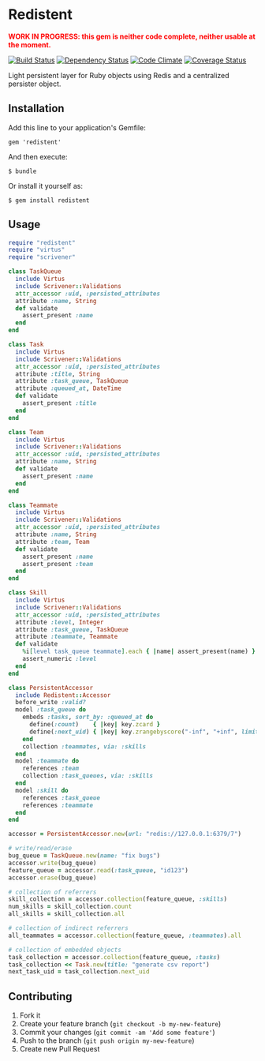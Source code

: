 # Redistent

<div style="color: red; font-weight: bold;">WORK IN PROGRESS: this gem is neither code complete, neither usable at the moment.</div>

[![Build Status](https://secure.travis-ci.org/mathieul/redistent.png)](http://travis-ci.org/mathieul/redistent)
[![Dependency Status](https://gemnasium.com/mathieul/redistent.png)](https://gemnasium.com/mathieul/redistent)
[![Code Climate](https://codeclimate.com/github/mathieul/redistent.png)](https://codeclimate.com/github/mathieul/redistent)
[![Coverage Status](https://coveralls.io/repos/mathieul/redistent/badge.png?branch=master)](https://coveralls.io/r/mathieul/redistent)


Light persistent layer for Ruby objects using Redis and a centralized persister object.

## Installation

Add this line to your application's Gemfile:

    gem 'redistent'

And then execute:

    $ bundle

Or install it yourself as:

    $ gem install redistent

## Usage

```ruby
require "redistent"
require "virtus"
require "scrivener"

class TaskQueue
  include Virtus
  include Scrivener::Validations
  attr_accessor :uid, :persisted_attributes
  attribute :name, String
  def validate
    assert_present :name
  end
end

class Task
  include Virtus
  include Scrivener::Validations
  attr_accessor :uid, :persisted_attributes
  attribute :title, String
  attribute :task_queue, TaskQueue
  attribute :queued_at, DateTime
  def validate
    assert_present :title
  end
end

class Team
  include Virtus
  include Scrivener::Validations
  attr_accessor :uid, :persisted_attributes
  attribute :name, String
  def validate
    assert_present :name
  end
end

class Teammate
  include Virtus
  include Scrivener::Validations
  attr_accessor :uid, :persisted_attributes
  attribute :name, String
  attribute :team, Team
  def validate
    assert_present :name
    assert_present :team
  end
end

class Skill
  include Virtus
  include Scrivener::Validations
  attr_accessor :uid, :persisted_attributes
  attribute :level, Integer
  attribute :task_queue, TaskQueue
  attribute :teammate, Teammate
  def validate
    %i[level task_queue teammate].each { |name| assert_present(name) }
    assert_numeric :level
  end
end

class PersistentAccessor
  include Redistent::Accessor
  before_write :valid?
  model :task_queue do
    embeds :tasks, sort_by: :queued_at do
      define(:count)    { |key| key.zcard }
      define(:next_uid) { |key| key.zrangebyscore("-inf", "+inf", limit: [0, 1]).first }
    end
    collection :teammates, via: :skills
  end
  model :teammate do
    references :team
    collection :task_queues, via: :skills
  end
  model :skill do
    references :task_queue
    references :teammate
  end
end

accessor = PersistentAccessor.new(url: "redis://127.0.0.1:6379/7")

# write/read/erase
bug_queue = TaskQueue.new(name: "fix bugs")
accessor.write(bug_queue)
feature_queue = accessor.read(:task_queue, "id123")
accessor.erase(bug_queue)

# collection of referrers
skill_collection = accessor.collection(feature_queue, :skills)
num_skills = skill_collection.count
all_skills = skill_collection.all

# collection of indirect referrers
all_teammates = accessor.collection(feature_queue, :teammates).all

# collection of embedded objects
task_collection = accessor.collection(feature_queue, :tasks)
task_collection << Task.new(title: "generate csv report")
next_task_uid = task_collection.next_uid
```

## Contributing

1. Fork it
2. Create your feature branch (`git checkout -b my-new-feature`)
3. Commit your changes (`git commit -am 'Add some feature'`)
4. Push to the branch (`git push origin my-new-feature`)
5. Create new Pull Request
